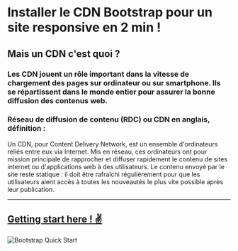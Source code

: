 # Installer le CDN Bootstrap pour un site responsive en 2 min !


## Mais un CDN c'est quoi ?

### Les CDN jouent un rôle important dans la vitesse de chargement des pages sur ordinateur ou sur smartphone. Ils se répartissent dans le monde entier pour assurer la bonne diffusion des contenus web.

### Réseau de diffusion de contenu (RDC) ou CDN en anglais, définition : 
Un CDN, pour Content Delivery Network, est un ensemble d'ordinateurs reliés entre eux via Internet. Mis en réseau, ces ordinateurs ont pour mission principale de rapprocher et diffuser rapidement le contenu de sites internet ou d'applications web à des utilisateurs. Le contenu envoyé par le site reste statique : il doit être rafraîchi régulièrement pour que les utilisateurs aient accès à toutes les nouveautés le plus vite possible après leur publication. 

----------------------------------------------------------------------------------------------------------

## [Getting start here ! ✌️](https://getbootstrap.com/docs/4.4/getting-started/introduction/)
![Bootstrap Quick Start](https://zupimages.net/up/20/10/lnu3.png)



